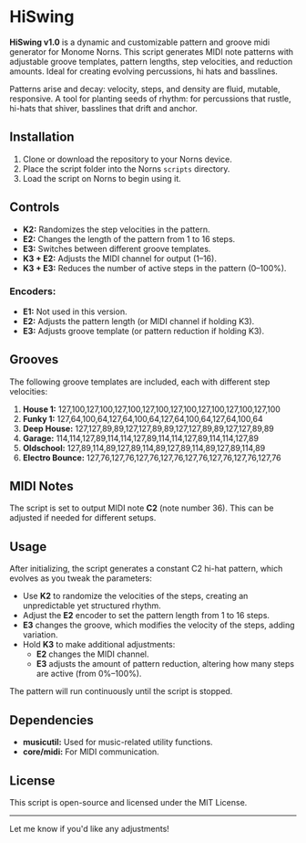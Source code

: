 # HiSwing

**HiSwing v1.0** is a dynamic and customizable pattern and groove midi generator for Monome Norns. This script generates MIDI note patterns with adjustable groove templates, pattern lengths, step velocities, and reduction amounts. Ideal for creating evolving percussions, hi hats and basslines.

Patterns arise and decay: velocity, steps, and density are fluid, mutable, responsive.
A tool for planting seeds of rhythm: for percussions that rustle, hi-hats that shiver, basslines that drift and anchor.

## Installation

1. Clone or download the repository to your Norns device.
2. Place the script folder into the Norns `scripts` directory.
3. Load the script on Norns to begin using it.

## Controls

- **K2:** Randomizes the step velocities in the pattern.
- **E2:** Changes the length of the pattern from 1 to 16 steps.
- **E3:** Switches between different groove templates. 
- **K3 + E2:** Adjusts the MIDI channel for output (1–16).
- **K3 + E3:** Reduces the number of active steps in the pattern (0–100%).

### Encoders:
- **E1:** Not used in this version.
- **E2:** Adjusts the pattern length (or MIDI channel if holding K3).
- **E3:** Adjusts groove template (or pattern reduction if holding K3).

## Grooves

The following groove templates are included, each with different step velocities:

1. **House 1:** 127,100,127,100,127,100,127,100,127,100,127,100,127,100,127,100
2. **Funky 1:** 127,64,100,64,127,64,100,64,127,64,100,64,127,64,100,64
3. **Deep House:** 127,127,89,89,127,127,89,89,127,127,89,89,127,127,89,89
4. **Garage:** 114,114,127,89,114,114,127,89,114,114,127,89,114,114,127,89
5. **Oldschool:** 127,89,114,89,127,89,114,89,127,89,114,89,127,89,114,89
6. **Electro Bounce:** 127,76,127,76,127,76,127,76,127,76,127,76,127,76,127,76

## MIDI Notes

The script is set to output MIDI note **C2** (note number 36). This can be adjusted if needed for different setups.

## Usage

After initializing, the script generates a constant C2 hi-hat pattern, which evolves as you tweak the parameters:

- Use **K2** to randomize the velocities of the steps, creating an unpredictable yet structured rhythm.
- Adjust the **E2** encoder to set the pattern length from 1 to 16 steps.
- **E3** changes the groove, which modifies the velocity of the steps, adding variation.
- Hold **K3** to make additional adjustments:
  - **E2** changes the MIDI channel.
  - **E3** adjusts the amount of pattern reduction, altering how many steps are active (from 0%–100%).

The pattern will run continuously until the script is stopped.

## Dependencies

- **musicutil:** Used for music-related utility functions.
- **core/midi:** For MIDI communication.

## License

This script is open-source and licensed under the MIT License.

---

Let me know if you'd like any adjustments!
